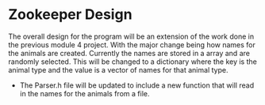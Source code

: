 # Zookeeper Design

The overall design for the program will be an extension of the work done in the previous module 4 project. With the major change being how names for the animals are created. Currently the names are stored in a array and are randomly selected. This will be changed to a dictionary where the key is the animal type and the value is a vector of names for that animal type.

- The Parser.h file will be updated to include a new function that will read in the names for the animals from a file.